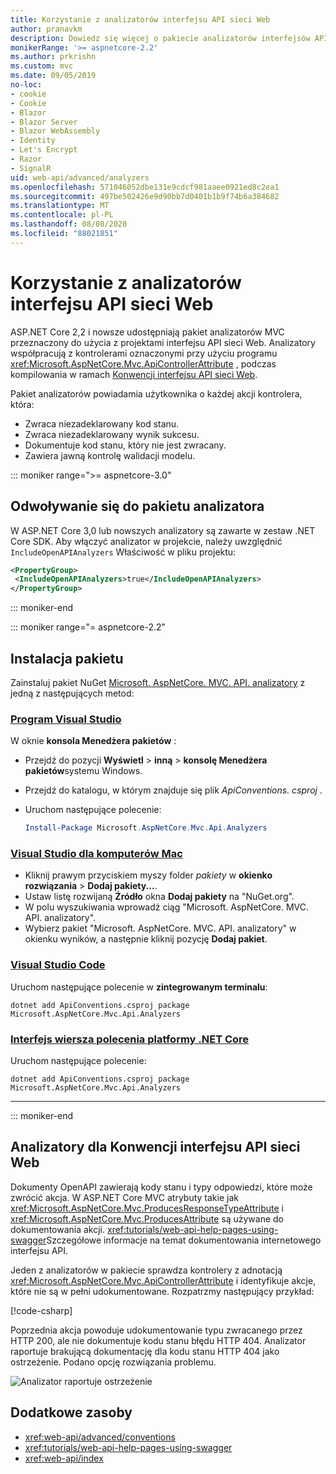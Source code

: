 ```yaml
---
title: Korzystanie z analizatorów interfejsu API sieci Web
author: pranavkm
description: Dowiedz się więcej o pakiecie analizatorów interfejsów API sieci Web ASP.NET Core MVC.
monikerRange: '>= aspnetcore-2.2'
ms.author: prkrishn
ms.custom: mvc
ms.date: 09/05/2019
no-loc:
- cookie
- Cookie
- Blazor
- Blazor Server
- Blazor WebAssembly
- Identity
- Let's Encrypt
- Razor
- SignalR
uid: web-api/advanced/analyzers
ms.openlocfilehash: 571046052dbe131e9cdcf981aaee0921ed8c2ea1
ms.sourcegitcommit: 497be502426e9d90bb7d0401b1b9f74b6a384682
ms.translationtype: MT
ms.contentlocale: pl-PL
ms.lasthandoff: 08/08/2020
ms.locfileid: "88021851"
---
```

# <a name="use-web-api-analyzers"></a>Korzystanie z analizatorów interfejsu API sieci Web

ASP.NET Core 2,2 i nowsze udostępniają pakiet analizatorów MVC przeznaczony do użycia z projektami interfejsu API sieci Web. Analizatory współpracują z kontrolerami oznaczonymi przy użyciu programu <xref:Microsoft.AspNetCore.Mvc.ApiControllerAttribute> , podczas kompilowania w ramach [Konwencji interfejsu API sieci Web](xref:web-api/advanced/conventions).

Pakiet analizatorów powiadamia użytkownika o każdej akcji kontrolera, która:

* Zwraca niezadeklarowany kod stanu.
* Zwraca niezadeklarowany wynik sukcesu.
* Dokumentuje kod stanu, który nie jest zwracany.
* Zawiera jawną kontrolę walidacji modelu.

::: moniker range=">= aspnetcore-3.0"

## <a name="reference-the-analyzer-package"></a>Odwoływanie się do pakietu analizatora

W ASP.NET Core 3,0 lub nowszych analizatory są zawarte w zestaw .NET Core SDK. Aby włączyć analizator w projekcie, należy uwzględnić `IncludeOpenAPIAnalyzers` Właściwość w pliku projektu:

```xml
<PropertyGroup>
 <IncludeOpenAPIAnalyzers>true</IncludeOpenAPIAnalyzers>
</PropertyGroup>
```

::: moniker-end

::: moniker range="= aspnetcore-2.2"

## <a name="package-installation"></a>Instalacja pakietu

Zainstaluj pakiet NuGet [Microsoft. AspNetCore. MVC. API. analizatory](https://www.nuget.org/packages/Microsoft.AspNetCore.Mvc.Api.Analyzers) z jedną z następujących metod:

### <a name="visual-studio"></a>[Program Visual Studio](#tab/visual-studio)

W oknie **konsola Menedżera pakietów** :
  * Przejdź do pozycji **Wyświetl** > **inną** > **konsolę Menedżera pakietów**systemu Windows.
  * Przejdź do katalogu, w którym znajduje się plik *ApiConventions. csproj* .
  * Uruchom następujące polecenie:

    ```powershell
    Install-Package Microsoft.AspNetCore.Mvc.Api.Analyzers
    ```

### <a name="visual-studio-for-mac"></a>[Visual Studio dla komputerów Mac](#tab/visual-studio-mac)

* Kliknij prawym przyciskiem myszy folder *pakiety* w **okienko rozwiązania** > **Dodaj pakiety...**.
* Ustaw listę rozwijaną **Źródło** okna **Dodaj pakiety** na "NuGet.org".
* W polu wyszukiwania wprowadź ciąg "Microsoft. AspNetCore. MVC. API. analizatory".
* Wybierz pakiet "Microsoft. AspNetCore. MVC. API. analizatory" w okienku wyników, a następnie kliknij pozycję **Dodaj pakiet**.

### <a name="visual-studio-code"></a>[Visual Studio Code](#tab/visual-studio-code)

Uruchom następujące polecenie w **zintegrowanym terminalu**:

```dotnetcli
dotnet add ApiConventions.csproj package Microsoft.AspNetCore.Mvc.Api.Analyzers
```

### <a name="net-core-cli"></a>[Interfejs wiersza polecenia platformy .NET Core](#tab/netcore-cli)

Uruchom następujące polecenie:

```dotnetcli
dotnet add ApiConventions.csproj package Microsoft.AspNetCore.Mvc.Api.Analyzers
```

---

::: moniker-end

## <a name="analyzers-for-web-api-conventions"></a>Analizatory dla Konwencji interfejsu API sieci Web

Dokumenty OpenAPI zawierają kody stanu i typy odpowiedzi, które może zwrócić akcja. W ASP.NET Core MVC atrybuty takie jak <xref:Microsoft.AspNetCore.Mvc.ProducesResponseTypeAttribute> i <xref:Microsoft.AspNetCore.Mvc.ProducesAttribute> są używane do dokumentowania akcji. <xref:tutorials/web-api-help-pages-using-swagger>Szczegółowe informacje na temat dokumentowania internetowego interfejsu API.

Jeden z analizatorów w pakiecie sprawdza kontrolery z adnotacją <xref:Microsoft.AspNetCore.Mvc.ApiControllerAttribute> i identyfikuje akcje, które nie są w pełni udokumentowane. Rozpatrzmy następujący przykład:

[!code-csharp[](conventions/sample/Controllers/ContactsController.cs?name=missing404docs&highlight=10)]

Poprzednia akcja powoduje udokumentowanie typu zwracanego przez HTTP 200, ale nie dokumentuje kodu stanu błędu HTTP 404. Analizator raportuje brakującą dokumentację dla kodu stanu HTTP 404 jako ostrzeżenie. Podano opcję rozwiązania problemu.

![Analizator raportuje ostrzeżenie](conventions/_static/Analyzer.gif)

## <a name="additional-resources"></a>Dodatkowe zasoby

* <xref:web-api/advanced/conventions>
* <xref:tutorials/web-api-help-pages-using-swagger>
* <xref:web-api/index>
